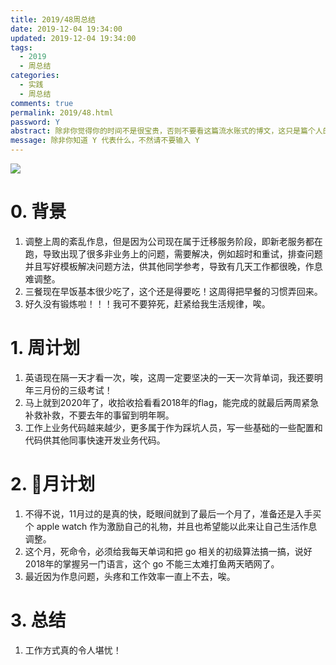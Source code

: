 ```yaml
---
title: 2019/48周总结
date: 2019-12-04 19:34:00
updated: 2019-12-04 19:34:00
tags:
  - 2019
  - 周总结
categories: 
  - 实践
  - 周总结
comments: true
permalink: 2019/48.html  
password: Y
abstract: 除非你觉得你的时间不是很宝贵，否则不要看这篇流水账式的博文，这只是篇个人的工作的学习一个总结而已，没有包含任何的技术细节
message: 除非你知道 Y 代表什么，不然请不要输入 Y
---
```


![][0]  

# 0. 背景

1. 调整上周的紊乱作息，但是因为公司现在属于迁移服务阶段，即新老服务都在跑，导致出现了很多非业务上的问题，需要解决，例如超时和重试，排查问题并且写好模板解决问题方法，供其他同学参考，导致有几天工作都很晚，作息难调整。
2. 三餐现在早饭基本很少吃了，这个还是得要吃！这周得把早餐的习惯弄回来。
3. 好久没有锻炼啦！！！我可不要猝死，赶紧给我生活规律，唉。

<!--more-->

# 1. 周计划

1. 英语现在隔一天才看一次，唉，这周一定要坚决的一天一次背单词，我还要明年三月份的三级考试！
2. 马上就到2020年了，收拾收拾看看2018年的flag，能完成的就最后两周紧急补救补救，不要去年的事留到明年啊。
3. 工作上业务代码越来越少，更多属于作为踩坑人员，写一些基础的一些配置和代码供其他同事快速开发业务代码。

# 2. 月计划

1. 不得不说，11月过的是真的快，眨眼间就到了最后一个月了，准备还是入手买个 apple watch 作为激励自己的礼物，并且也希望能以此来让自己生活作息调整。
2. 这个月，死命令，必须给我每天单词和把 go 相关的初级算法搞一搞，说好2018年的掌握另一门语言，这个 go 不能三太难打鱼两天晒网了。
3. 最近因为作息问题，头疼和工作效率一直上不去，唉。

# 3. 总结

1. 工作方式真的令人堪忧！

[0]: https://leran2deeplearnjavawebtech.oss-cn-beijing.aliyuncs.com/background/2019-12-04%E5%A4%A9%E4%BD%9C%E8%B0%9C%E6%A1%88.webp